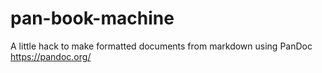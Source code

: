 # pan-book-machine
A little hack to make formatted documents from markdown using PanDoc https://pandoc.org/
